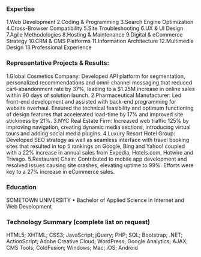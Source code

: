 ### Expertise

1.Web Development
2.Coding & Programming
3.Search Engine Optimization
4.Cross-Browser Compatibility
5.Site Troubleshooting
6.UX & UI Design
7.Agile Methodologies
8.Hosting & Maintenance
9.Digital & eCommerce Strategy
10.CRM & CMS Platforms
11.Information Architecture
12.Multimedia Design
13.Professional Experience

### Representative Projects & Results:

1.Global Cosmetics Company: Developed API platform for segmentation, personalized recommendations and omni-channel messaging that reduced cart-abandonment rate by 37%, leading to a $1.25M increase in online sales within 90 days of solution launch.
2.Pharmaceutical Manufacturer: Led front-end development and assisted with back-end programming for website overhaul. Ensured the technical feasibility and optimum functioning of design features that accelerated load-time by 17% and improved site stickiness by 21%.
3.NYC Real Estate Firm: Increased web traffic 125% by improving navigation, creating dynamic media sections, introducing virtual tours and adding social media plugins.
4.Luxury Resort Hotel Group: Developed SEO strategy as well as seamless interface with travel booking sites that resulted in top 5 rankings on Google, Bing and Yahoo! coupled with a 22% increase in annual sales from Expedia, Hotels.com, Hotwire and Trivago.
5.Restaurant Chain: Contributed to mobile app development and resolved issues causing site crashes, elevating uptime to 99%. Efforts were key to a 27% increase in eCommerce sales.
 
### Education

SOMETOWN UNIVERSITY • Bachelor of Applied Science in Internet and Web Development

### Technology Summary (complete list on request)

HTML5; XHTML; CSS3; JavaScript; jQuery; PHP; SQL; Bootstrap; .NET; ActionScript; Adobe Creative Cloud; WordPress; Google Analytics; AJAX; CMS Tools; ColdFusion; Windows; Mac; iOS; Android